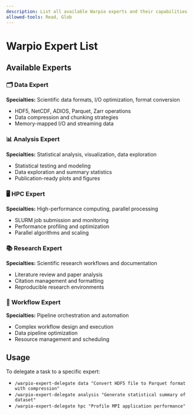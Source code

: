 ```yaml
---
description: List all available Warpio experts and their capabilities
allowed-tools: Read, Glob
---
```


# Warpio Expert List

## Available Experts

### 🗂️ Data Expert
**Specialties:** Scientific data formats, I/O optimization, format conversion
- HDF5, NetCDF, ADIOS, Parquet, Zarr operations
- Data compression and chunking strategies
- Memory-mapped I/O and streaming data

### 📊 Analysis Expert
**Specialties:** Statistical analysis, visualization, data exploration
- Statistical testing and modeling
- Data exploration and summary statistics
- Publication-ready plots and figures

### 🖥️ HPC Expert
**Specialties:** High-performance computing, parallel processing
- SLURM job submission and monitoring
- Performance profiling and optimization
- Parallel algorithms and scaling

### 📚 Research Expert
**Specialties:** Scientific research workflows and documentation
- Literature review and paper analysis
- Citation management and formatting
- Reproducible research environments

### 🔗 Workflow Expert
**Specialties:** Pipeline orchestration and automation
- Complex workflow design and execution
- Data pipeline optimization
- Resource management and scheduling

## Usage

To delegate a task to a specific expert:
- `/warpio-expert-delegate data "Convert HDF5 file to Parquet format with compression"`
- `/warpio-expert-delegate analysis "Generate statistical summary of dataset"`
- `/warpio-expert-delegate hpc "Profile MPI application performance"`